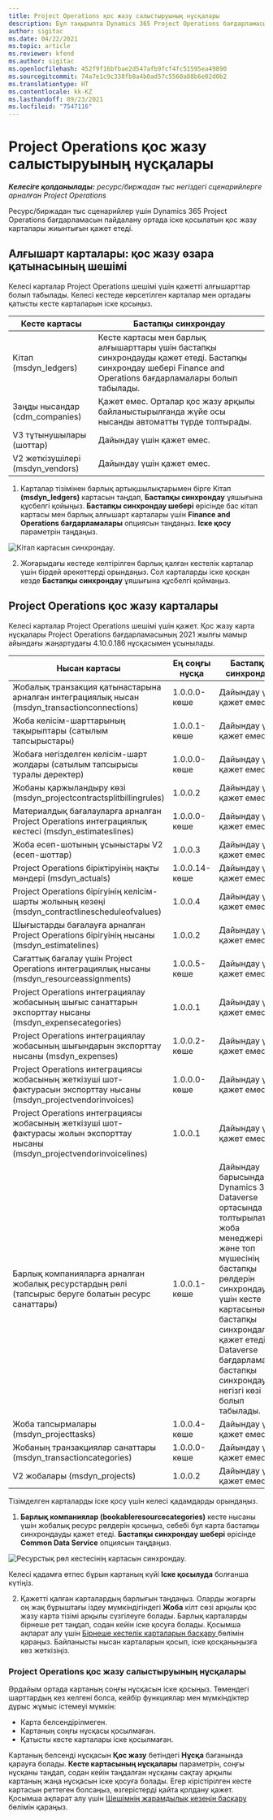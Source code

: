 ```yaml
---
title: Project Operations қос жазу салыстыруының нұсқалары
description: Бұл тақырыпта Dynamics 365 Project Operations бағдарламасы үшін қажетті қос жазу карталарының тізімі берілген.
author: sigitac
ms.date: 04/22/2021
ms.topic: article
ms.reviewer: kfend
ms.author: sigitac
ms.openlocfilehash: 452f9f16bfbae2d547afb9fcf4fc51595ea49890
ms.sourcegitcommit: 74a7e1c9c338fb8a4b0ad57c5560a88b6e02d0b2
ms.translationtype: HT
ms.contentlocale: kk-KZ
ms.lasthandoff: 09/23/2021
ms.locfileid: "7547116"
---
```

# <a name="project-operations-dual-write-map-versions"></a>Project Operations қос жазу салыстыруының нұсқалары

_**Келесіге қолданылады:** ресурс/биржадан тыс негіздегі сценарийлерге арналған Project Operations_

Ресурс/биржадан тыс сценарийлер үшін Dynamics 365 Project Operations бағдарламасын пайдалану ортада іске қосылатын қос жазу карталары жиынтығын қажет етеді. 

## <a name="prerequisite-maps-dual-write-orchestration-solution"></a>Алғышарт карталары: қос жазу өзара қатынасының шешімі

Келесі карталар Project Operations шешімі үшін қажетті алғышарттар болып табылады. Келесі кестеде көрсетілген карталар мен ортадағы қатысты кесте карталарын іске қосыңыз.

| Кесте картасы | Бастапқы синхрондау |
| --- | --- |
| Кітап (msdyn_ledgers) | Кесте картасы мен барлық алғышарттары үшін бастапқы синхрондауды қажет етеді. Бастапқы синхрондау шебері Finance and Operations бағдарламалары болып табылады. |
| Заңды нысандар (cdm_companies) | Қажет емес. Орталар қос жазу арқылы байланыстырылғанда жүйе осы нысанды автоматты түрде толтырады. |
| V3 тұтынушылары (шоттар) | Дайындау үшін қажет емес. |
| V2 жеткізушілері (msdyn_vendors) | Дайындау үшін қажет емес. |

1. Карталар тізімінен барлық артықшылықтарымен бірге Кітап **(msdyn\_ledgers)** картасын таңдап, **Бастапқы синхрондау** ұяшығына құсбелгі қойыңыз. **Бастапқы синхрондау шебері** өрісінде бас кітап картасы мен барлық алғышарт карталары үшін **Finance and Operations бағдарламалары** опциясын таңдаңыз. **Іске қосу** параметрін таңдаңыз.

![Кітап картасын синхрондау.](media/DW6.png)

2. Жоғарыдағы кестеде келтірілген барлық қалған кестелік карталар үшін бірдей әрекеттерді орындаңыз. Сол карталарды іске қосқан кезде **Бастапқы синхрондау** ұяшығына құсбелгі қоймаңыз.

## <a name="project-operations-dual-write-maps"></a>Project Operations қос жазу карталары

Келесі карталар Project Operations шешімі үшін қажет. Қос жазу карта нұсқалары Project Operations бағдарламасының 2021 жылғы мамыр айындағы жаңартудағы 4.10.0.186 нұсқасымен ұсынылады.

| **Нысан картасы** | **Ең соңғы нұсқа** | **Бастапқы синхрондау** |
| --- | --- | --- |
| Жобалық транзакция қатынастарына арналған интеграциялық нысан (msdyn\_transactionconnections) | 1.0.0.0-көше | Дайындау үшін қажет емес. |
| Жоба келісім-шарттарының тақырыптары (сатылым тапсырыстары) | 1.0.0.1-көше | Дайындау үшін қажет емес. |
| Жобаға негізделген келісім-шарт жолдары (сатылым тапсырысы туралы деректер) | 1.0.0.0-көше | Дайындау үшін қажет емес. |
| Жобаны қаржыландыру көзі (msdyn_projectcontractsplitbillingrules) | 1.0.0.2 | Дайындау үшін қажет емес. |
| Материалдық бағалауларға арналған Project Operations интеграциялық кестесі (msdyn\_estimateslines) | 1.0.0.0-көше | Дайындау үшін қажет емес. |
| Жоба есеп-шотының ұсыныстары V2 (есеп-шоттар) | 1.0.0.3 | Дайындау үшін қажет емес. |
| Project Operations біріктіруінің нақты мәндері (msdyn_actuals) | 1.0.0.14-көше | Дайындау үшін қажет емес. |
| Project Operations бірігуінің келісім-шарты жолының кезеңі (msdyn_contractlinescheduleofvalues) | 1.0.0.4 | Дайындау үшін қажет емес. |
| Шығыстарды бағалауға арналған Project Operations бірігуінің нысаны (msdyn_estimatelines) | 1.0.0.2 | Дайындау үшін қажет емес. |
| Сағаттық бағалау үшін Project Operations интеграциялық нысаны (msdyn_resourceassignments) | 1.0.0.5-көше | Дайындау үшін қажет емес. |
| Project Operations интеграциялау жобасының шығыс санаттарын экспорттау нысаны (msdyn_expensecategories) | 1.0.0.1 | Дайындау үшін қажет емес. |
| Project Operations интеграциялау жобасының шығындарын экспорттау нысаны (msdyn_expenses) | 1.0.0.2-көше | Дайындау үшін қажет емес. |
| Project Operations интеграциясы жобасының жеткізуші шот-фактурасын экспорттау нысаны (msdyn_projectvendorinvoices) | 1.0.0.0-көше | Дайындау үшін қажет емес. |
| Project Operations интеграциясы жобасының жеткізуші шот-фактурасы жолын экспорттау нысаны (msdyn_projectvendorinvoicelines) | 1.0.0.1 | Дайындау үшін қажет емес. |
| Барлық компанияларға арналған жобалық ресурстардың рөлі (тапсырыс беруге болатын ресурс санаттары) | 1.0.0.1-көше | Дайындау барысында Dynamics 365 Dataverse ортасында толтырылатын жоба менеджері және топ мүшесінің бастапқы рөлдерін синхрондау үшін кесте картасының бастапқы синхрондалуын қажет етеді. Dataverse бағдарламасы бастапқы синхрондаудың негізгі көзі болып табылады. |
| Жоба тапсырмалары (msdyn_projecttasks) | 1.0.0.4-көше | Дайындау үшін қажет емес. |
| Жобаның транзакциялар санаттары (msdyn_transactioncategories) | 1.0.0.0-көше | Дайындау үшін қажет емес. |
| V2 жобалары (msdyn_projects) | 1.0.0.2 | Дайындау үшін қажет емес. |

Тізімделген карталарды іске қосу үшін келесі қадамдарды орындаңыз.

1. **Барлық компаниялар (bookableresourcecategories)** кесте нысаны үшін жобалық ресурс рөлдерін қосыңыз, себебі бұл карта бастапқы синхрондауды қажет етеді. **Бастапқы синхрондау шебері** өрісінде **Common Data Service** опциясын таңдаңыз. 

 ![Ресурстық рөл кестесінің картасын синхрондау.](media/6ResourceInitialSync.jpg)

 Келесі қадамға өтпес бұрын картаның күйі **Іске қосылуда** болғанша күтіңіз.

2. Қажетті қалған карталардың барлығын таңдаңыз. Оларды жоғарғы оң жақ бұрыштағы іздеу мүмкіндігіндегі **Жоба** кілт сөзі арқылы қос жазу карта тізімі арқылы сүзгілеуге болады. Барлық карталарды бірнеше рет таңдап, содан кейін іске қосуға болады. Қосымша ақпарат алу үшін [Бірнеше кестелік карталарын басқару ](/dynamics365/fin-ops-core/dev-itpro/data-entities/dual-write/multiple-entity-maps) бөлімін қараңыз. Байланысты нысан карталарын қосып, іске қосқаныңызға көз жеткізіңіз.

### <a name="project-operations-dual-write-map-versions"></a>Project Operations қос жазу салыстыруының нұсқалары

Әрдайым ортада картаның соңғы нұсқасын іске қосыңыз. Төмендегі шарттардың кез келгені болса, кейбір функциялар мен мүмкіндіктер дұрыс жұмыс істемеуі мүмкін:

- Карта белсендірілмеген.
- Картаның соңғы нұсқасы қосылмаған. 
- Қатысты кесте карталары іске қосылмаған.

Картаның белсенді нұсқасын **Қос жазу** бетіндегі **Нұсқа** бағанында қарауға болады. **Кесте картасының нұсқалары** параметрін, соңғы нұсқаны таңдап, содан кейін таңдалған нұсқаны сақтау арқылы картаның жаңа нұсқасын іске қосуға болады. Егер кірістірілген кесте картасын реттеген болсаңыз, өзгерістерді қайта қолдану қажет. Қосымша ақпарат алу үшін [Шешімнің жарамдылық кезеңін басқару](/dynamics365/fin-ops-core/dev-itpro/data-entities/dual-write/app-lifecycle-management) бөлімін қараңыз.
